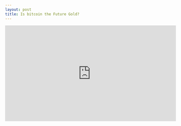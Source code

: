 ```yaml
---
layout: post
title: Is bitcoin the Future Gold? 
---
```


<iframe width="560" height="315" src="https://www.youtube.com/embed/p46hg-JjOqQ" frameborder="0" allow="accelerometer; autoplay; encrypted-media; gyroscope; picture-in-picture" allowfullscreen></iframe>



